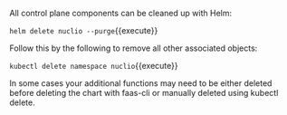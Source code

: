 All control plane components can be cleaned up with Helm:

`helm delete nuclio --purge`{{execute}}

Follow this by the following to remove all other associated objects:

`kubectl delete namespace nuclio`{{execute}}

In some cases your additional functions may need to be either deleted before deleting the chart with faas-cli or manually deleted using kubectl delete.
